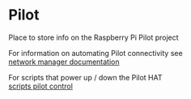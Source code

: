 # Pilot
Place to store info on the Raspberry Pi Pilot project  

For information on automating Pilot connectivity see  
[network manager documentation](./networkManagerDocs/README.md)  

For scripts that power up / down the Pilot HAT  
[scripts pilot control](./scripts_pilotControl/)